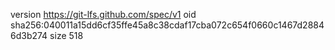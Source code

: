 version https://git-lfs.github.com/spec/v1
oid sha256:040011a15dd6cf35ffe45a8c38cdaf17cba072c654f0660c1467d28846d3b274
size 518
